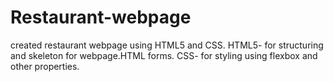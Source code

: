 # Restaurant-webpage
created restaurant webpage using HTML5 and CSS.
HTML5- for structuring and skeleton for webpage.HTML forms.
CSS- for styling using flexbox and other properties.
